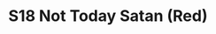 ---
title: S18 Not Today Satan (Red)
permalink: "/teams/red"
teamslug: red
members:
- Evan Binder - Captain
- Ben Hunt - Quarterback
- "Andy Allen\t"
- "Austin Plier\t"
- "Bradley Williams\t"
- "Eli Nofzinger\t"
- "Eric Green\t"
- "JJ Johnson\t"
- "Johnathan Simmons\t"
- "Logan Dawson\t"
- "Matt Nix\t"
- "Mike Andrews\t"
- "Stephen Hiebing\t"
- Rachel Browning
teamid: 6911
name: S18 Not Today Satan
color: Red
division: ''
---
